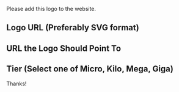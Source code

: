 Please add this logo to the website.

## Logo URL (Preferably SVG format)

## URL the Logo Should Point To

## Tier (Select one of Micro, Kilo, Mega, Giga)


Thanks!
